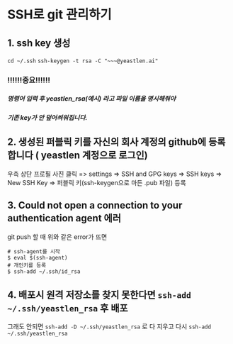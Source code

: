 # SSH로 git 관리하기

## 1. ssh key 생성

`cd ~/.ssh`
`ssh-keygen -t rsa -C "~~~@yeastlen.ai"`

### ‼️‼️‼️중요‼️‼️‼️

##### 명령어 입력 후 yeastlen_rsa(예시) 라고 파일 이름을 명시해줘야

##### 기존 key가 안 덮어씌워집니다.



## 2. 생성된 퍼블릭 키를 자신의 회사 계정의 github에 등록합니다 ( yeastlen 계정으로 로그인)

우측 상단 프로필 사진 클릭 => settings => SSH and GPG keys => SSH keys => New SSH Key => 퍼블릭 키(ssh-keygen으로 마든 .pub 파일) 등록



## 3. Could not open a connection to your authentication agent 에러

git push 할 때 위와 같은 error가 뜨면

```shell
# ssh-agent를 시작
$ eval $(ssh-agent)
# 개인키를 등록
$ ssh-add ~/.ssh/id_rsa
```



## 4. 배포시 원격 저장소를 찾지 못한다면 `ssh-add ~/.ssh/yeastlen_rsa` 후 배포

그래도 안되면 `ssh-add -D ~/.ssh/yeastlen_rsa` 로 다 지우고 다시 `ssh-add ~/.ssh/yeastlen_rsa`